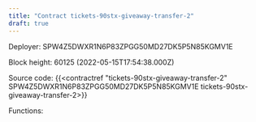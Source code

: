 ```yaml
---
title: "Contract tickets-90stx-giveaway-transfer-2"
draft: true
---
```

Deployer: SPW4Z5DWXR1N6P83ZPGG50MD27DK5P5N85KGMV1E


 



Block height: 60125 (2022-05-15T17:54:38.000Z)

Source code: {{<contractref "tickets-90stx-giveaway-transfer-2" SPW4Z5DWXR1N6P83ZPGG50MD27DK5P5N85KGMV1E tickets-90stx-giveaway-transfer-2>}}

Functions:


